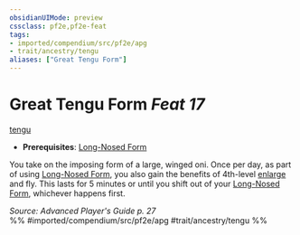 ```yaml
---
obsidianUIMode: preview
cssclass: pf2e,pf2e-feat
tags:
- imported/compendium/src/pf2e/apg
- trait/ancestry/tengu
aliases: ["Great Tengu Form"]
---
```

# Great Tengu Form  *Feat 17*  
[tengu](tengu-b1.md)  

- **Prerequisites**: [Long-Nosed Form](long-nosed-form-apg.md)

You take on the imposing form of a large, winged oni. Once per day, as part of using [Long-Nosed Form](long-nosed-form-apg.md), you also gain the benefits of 4th-level [enlarge](../spells/enlarge.md) and fly. This lasts for 5 minutes or until you shift out of your [Long-Nosed Form](long-nosed-form-apg.md), whichever happens first.

*Source: Advanced Player's Guide p. 27*  
%% #imported/compendium/src/pf2e/apg #trait/ancestry/tengu %%